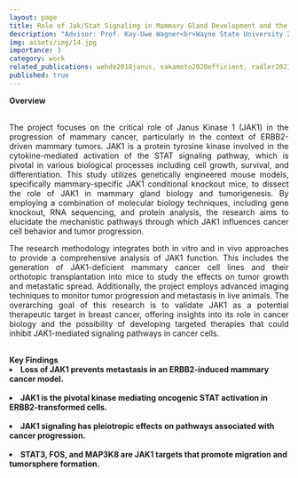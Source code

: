 ```yaml
---
layout: page
title: Role of Jak/Stat Signaling in Mammary Gland Development and the Initiation and Progression of Mammary Cancer
description: "Advisor: Prof. Kay-Uwe Wagner<br>Wayne State University 2018-2024"
img: assets/img/14.jpg
importance: 3
category: work
related_publications: wehde2018janus, sakamoto2020efficient, radler2021dual
published: true
---
```


<div style="text-align: justify">
<b>Overview</b><br>
<br><p>The project focuses on the critical role of Janus Kinase 1 (JAK1) in the progression of mammary cancer, particularly in the context of ERBB2-driven mammary tumors. JAK1 is a protein tyrosine kinase involved in the cytokine-mediated activation of the STAT signaling pathway, which is pivotal in various biological processes including cell growth, survival, and differentiation. This study utilizes genetically engineered mouse models, specifically mammary-specific JAK1 conditional knockout mice, to dissect the role of JAK1 in mammary gland biology and tumorigenesis. By employing a combination of molecular biology techniques, including gene knockout, RNA sequencing, and protein analysis, the research aims to elucidate the mechanistic pathways through which JAK1 influences cancer cell behavior and tumor progression.</p><p>The research methodology integrates both in vitro and in vivo approaches to provide a comprehensive analysis of JAK1 function. This includes the generation of JAK1-deficient mammary cancer cell lines and their orthotopic transplantation into mice to study the effects on tumor growth and metastatic spread. Additionally, the project employs advanced imaging techniques to monitor tumor progression and metastasis in live animals. The overarching goal of this research is to validate JAK1 as a potential therapeutic target in breast cancer, offering insights into its role in cancer biology and the possibility of developing targeted therapies that could inhibit JAK1-mediated signaling pathways in cancer cells.</p>
</div>
<br>
<b> Key Findings<b><br>
<li>Loss of JAK1 prevents metastasis in an ERBB2-induced mammary cancer model.</li><br>
<li>JAK1 is the pivotal kinase mediating oncogenic STAT activation in ERBB2-transformed cells.</li><br>
<li>JAK1 signaling has pleiotropic effects on pathways associated with cancer progression.</li><br>
<li>STAT3, FOS, and MAP3K8 are JAK1 targets that promote migration and tumorsphere formation.</li><br>
